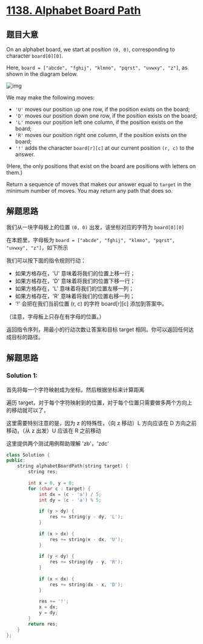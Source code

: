 # [1138. Alphabet Board Path](https://leetcode.cn/problems/alphabet-board-path/)

## 题目大意

On an alphabet board, we start at position `(0, 0)`, corresponding to character `board[0][0]`.

Here, `board = ["abcde", "fghij", "klmno", "pqrst", "uvwxy", "z"]`, as shown in the diagram below.

![img](https://assets.leetcode.com/uploads/2019/07/28/azboard.png)

We may make the following moves:

- `'U'` moves our position up one row, if the position exists on the board;
- `'D'` moves our position down one row, if the position exists on the board;
- `'L'` moves our position left one column, if the position exists on the board;
- `'R'` moves our position right one column, if the position exists on the board;
- `'!'` adds the character `board[r][c]` at our current position `(r, c)` to the answer.

(Here, the only positions that exist on the board are positions with letters on them.)

Return a sequence of moves that makes our answer equal to `target` in the minimum number of moves. You may return any path that does so.

## 解题思路

我们从一块字母板上的位置 `(0, 0)` 出发，该坐标对应的字符为 `board[0][0]`

在本题里，字母板为 `board = ["abcde", "fghij", "klmno", "pqrst", "uvwxy", "z"]`，如下所示

我们可以按下面的指令规则行动：

-   如果方格存在，'U' 意味着将我们的位置上移一行；
-   如果方格存在，'D' 意味着将我们的位置下移一行；
-   如果方格存在，'L' 意味着将我们的位置左移一列；
-   如果方格存在，'R' 意味着将我们的位置右移一列；
-   '!' 会把在我们当前位置 (r, c) 的字符 board[r][c] 添加到答案中。

（注意，字母板上只存在有字母的位置。）

返回指令序列，用最小的行动次数让答案和目标 target 相同。你可以返回任何达成目标的路径。

## 解题思路

### Solution 1:

首先将每一个字符映射成为坐标，然后根据坐标来计算距离

遍历 target，对于每个字符映射到的位置，对于每个位置只需要做多两个方向上的移动就可以了，

这里需要特别注意的是，因为 z 的特殊性，（向 z 移动）L 方向应该在 D 方向之前移动，（从 z 出发）U 应该在 R 之前移动

这里提供两个测试用例帮助理解 'zb'，'zdc'


````c++
class Solution {
public:
    string alphabetBoardPath(string target) {
        string res;
        
        int x = 0, y = 0;
        for (char c : target) {
            int dx = (c - 'a') / 5;
            int dy = (c - 'a') % 5;
            
            if (y > dy) {
                res += string(y - dy, 'L');
            }
            
            if (x > dx) {
                res += string(x - dx, 'U');
            }
            
            if (y < dy) {
                res += string(dy - y, 'R');
            }
            
            if (x < dx) {
                res += string(dx - x, 'D');
            }
            
            res += '!';
            x = dx;
            y = dy;
        }
        return res;
    }
};
````


